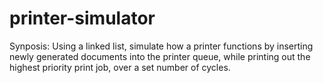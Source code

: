 # printer-simulator
Synposis: Using a linked list, simulate how a printer functions by inserting newly generated documents into the printer queue, while printing out the highest priority print job, over a set number of cycles.
